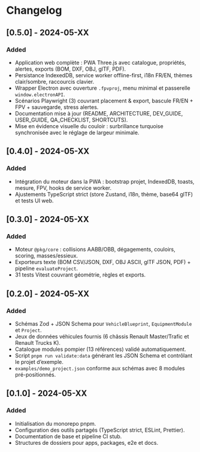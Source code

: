 # Changelog

## [0.5.0] - 2024-05-XX
### Added
- Application web complète : PWA Three.js avec catalogue, propriétés, alertes, exports (BOM, DXF, OBJ, glTF, PDF).
- Persistance IndexedDB, service worker offline-first, i18n FR/EN, thèmes clair/sombre, raccourcis clavier.
- Wrapper Electron avec ouverture `.fpvproj`, menu minimal et passerelle `window.electronAPI`.
- Scénarios Playwright (3) couvrant placement & export, bascule FR/EN + FPV + sauvegarde, stress alertes.
- Documentation mise à jour (README, ARCHITECTURE, DEV_GUIDE, USER_GUIDE, QA_CHECKLIST, SHORTCUTS).
- Mise en évidence visuelle du couloir : surbrillance turquoise synchronisée avec le réglage de largeur minimale.

## [0.4.0] - 2024-05-XX
### Added
- Intégration du moteur dans la PWA : bootstrap projet, IndexedDB, toasts, mesure, FPV, hooks de service worker.
- Ajustements TypeScript strict (store Zustand, i18n, thème, base64 glTF) et tests UI web.

## [0.3.0] - 2024-05-XX
### Added
- Moteur `@pkg/core` : collisions AABB/OBB, dégagements, couloirs, scoring, masses/essieux.
- Exporteurs texte (BOM CSV/JSON, DXF, OBJ ASCII, glTF JSON, PDF) + pipeline `evaluateProject`.
- 31 tests Vitest couvrant géométrie, règles et exports.

## [0.2.0] - 2024-05-XX
### Added
- Schémas Zod + JSON Schema pour `VehicleBlueprint`, `EquipmentModule` et `Project`.
- Jeux de données véhicules fournis (6 châssis Renault Master/Trafic et Renault Trucks K).
- Catalogue modules pompier (13 références) validé automatiquement.
- Script `pnpm run validate:data` générant les JSON Schema et contrôlant le projet d’exemple.
- `examples/demo_project.json` conforme aux schémas avec 8 modules pré-positionnés.

## [0.1.0] - 2024-05-XX
### Added
- Initialisation du monorepo pnpm.
- Configuration des outils partagés (TypeScript strict, ESLint, Prettier).
- Documentation de base et pipeline CI stub.
- Structures de dossiers pour apps, packages, e2e et docs.
